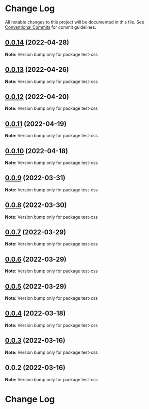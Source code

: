 # Change Log

All notable changes to this project will be documented in this file.
See [Conventional Commits](https://conventionalcommits.org) for commit guidelines.

## [0.0.14](https://github.com/tajo/ladle/compare/test-css@0.0.13...test-css@0.0.14) (2022-04-28)

**Note:** Version bump only for package test-css

## [0.0.13](https://github.com/tajo/ladle/compare/test-css@0.0.12...test-css@0.0.13) (2022-04-26)

**Note:** Version bump only for package test-css

## [0.0.12](https://github.com/tajo/ladle/compare/test-css@0.0.11...test-css@0.0.12) (2022-04-20)

**Note:** Version bump only for package test-css

## [0.0.11](https://github.com/tajo/ladle/compare/test-css@0.0.10...test-css@0.0.11) (2022-04-19)

**Note:** Version bump only for package test-css

## [0.0.10](https://github.com/tajo/ladle/compare/test-css@0.0.9...test-css@0.0.10) (2022-04-18)

**Note:** Version bump only for package test-css

## [0.0.9](https://github.com/tajo/ladle/compare/test-css@0.0.8...test-css@0.0.9) (2022-03-31)

**Note:** Version bump only for package test-css

## [0.0.8](https://github.com/tajo/ladle/compare/test-css@0.0.7...test-css@0.0.8) (2022-03-30)

**Note:** Version bump only for package test-css

## [0.0.7](https://github.com/tajo/ladle/compare/test-css@0.0.6...test-css@0.0.7) (2022-03-29)

**Note:** Version bump only for package test-css

## [0.0.6](https://github.com/tajo/ladle/compare/test-css@0.0.5...test-css@0.0.6) (2022-03-29)

**Note:** Version bump only for package test-css

## [0.0.5](https://github.com/tajo/ladle/compare/test-css@0.0.4...test-css@0.0.5) (2022-03-29)

**Note:** Version bump only for package test-css

## [0.0.4](https://github.com/tajo/ladle/compare/test-css@0.0.3...test-css@0.0.4) (2022-03-18)

**Note:** Version bump only for package test-css

## [0.0.3](https://github.com/tajo/ladle/compare/test-css@0.0.2...test-css@0.0.3) (2022-03-16)

**Note:** Version bump only for package test-css

## 0.0.2 (2022-03-16)

**Note:** Version bump only for package test-css

# Change Log
